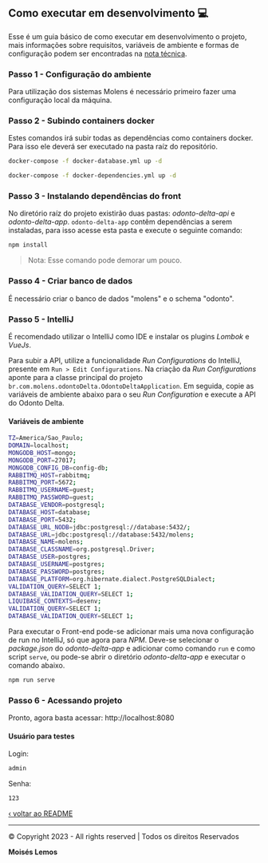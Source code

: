 ## Como executar em desenvolvimento 💻

Esse é um guia básico de como executar em desenvolvimento o projeto, mais informações sobre requisitos, variáveis de ambiente
e formas de configuração podem ser encontradas na [nota técnica](./nota-tecnica.md).

### Passo 1 - Configuração do ambiente
Para utilização dos sistemas Molens é necessário primeiro fazer uma configuração local da máquina.

### Passo 2 - Subindo containers docker
Estes comandos irá subir todas as dependências como containers docker. Para isso ele deverá ser executado na pasta
raíz do repositório.

```bash
docker-compose -f docker-database.yml up -d
```
```bash
docker-compose -f docker-dependencies.yml up -d
```

### Passo 3 - Instalando dependências do front

No diretório raíz do projeto existirão duas pastas: _odonto-delta-api_ e _odonto-delta-app_. `odonto-delta-app` contêm dependências a serem instaladas,
para isso acesse esta pasta e execute o seguinte comando:

```bash
npm install
``` 
> Nota: Esse comando pode demorar um pouco.

### Passo 4 - Criar banco de dados
É necessário criar o banco de dados "molens" e o schema "odonto".

### Passo 5 - IntelliJ
É recomendado utilizar o IntelliJ como IDE e instalar os plugins _Lombok_ e _VueJs_.

Para subir a API, utilize a funcionalidade _Run Configurations_ do IntelliJ, presente em `Run > Edit Configurations`.
Na criação da _Run Configurations_ aponte para a classe principal do projeto `br.com.molens.odontoDelta.OdontoDeltaApplication`.
Em seguida, copie as variáveis de ambiente abaixo para o seu _Run Configuration_ e execute a API do Odonto Delta.

#### Variáveis de ambiente

```bash
TZ=America/Sao_Paulo;
DOMAIN=localhost;
MONGODB_HOST=mongo;
MONGODB_PORT=27017;
MONGODB_CONFIG_DB=config-db;
RABBITMQ_HOST=rabbitmq;
RABBITMQ_PORT=5672;
RABBITMQ_USERNAME=guest;
RABBITMQ_PASSWORD=guest;
DATABASE_VENDOR=postgresql;
DATABASE_HOST=database;
DATABASE_PORT=5432;
DATABASE_URL_NODB=jdbc:postgresql://database:5432/;
DATABASE_URL=jdbc:postgresql://database:5432/molens;
DATABASE_NAME=molens;
DATABASE_CLASSNAME=org.postgresql.Driver;
DATABASE_USER=postgres;
DATABASE_USERNAME=postgres;
DATABASE_PASSWORD=postgres;
DATABASE_PLATFORM=org.hibernate.dialect.PostgreSQLDialect;
VALIDATION_QUERY=SELECT 1;
DATABASE_VALIDATION_QUERY=SELECT 1;
LIQUIBASE_CONTEXTS=desenv;
VALIDATION_QUERY=SELECT 1;
DATABASE_VALIDATION_QUERY=SELECT 1;
```

Para executar o Front-end pode-se adicionar mais uma nova configuração de run no IntelliJ, só que agora para
_NPM_. Deve-se selecionar o _package.json_ do _odonto-delta-app_ e adicionar como comando `run` e como
script `serve`, ou pode-se abrir o diretório _odonto-delta-app_ e executar o comando abaixo.

```bash
npm run serve
```

### Passo 6 - Acessando projeto

Pronto, agora basta acessar: http://localhost:8080

#### Usuário para testes

Login:

```bash
admin
```
Senha:
```bash
123
```

[‹ voltar ao README](../README.md)

-----
© Copyright 2023 - All rights reserved | Todos os direitos Reservados

__Moisés Lemos__
